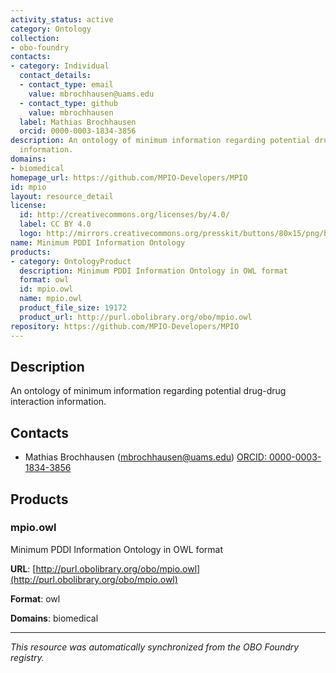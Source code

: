 ```yaml
---
activity_status: active
category: Ontology
collection:
- obo-foundry
contacts:
- category: Individual
  contact_details:
  - contact_type: email
    value: mbrochhausen@uams.edu
  - contact_type: github
    value: mbrochhausen
  label: Mathias Brochhausen
  orcid: 0000-0003-1834-3856
description: An ontology of minimum information regarding potential drug-drug interaction
  information.
domains:
- biomedical
homepage_url: https://github.com/MPIO-Developers/MPIO
id: mpio
layout: resource_detail
license:
  id: http://creativecommons.org/licenses/by/4.0/
  label: CC BY 4.0
  logo: http://mirrors.creativecommons.org/presskit/buttons/80x15/png/by.png
name: Minimum PDDI Information Ontology
products:
- category: OntologyProduct
  description: Minimum PDDI Information Ontology in OWL format
  format: owl
  id: mpio.owl
  name: mpio.owl
  product_file_size: 19172
  product_url: http://purl.obolibrary.org/obo/mpio.owl
repository: https://github.com/MPIO-Developers/MPIO
---
```

## Description

An ontology of minimum information regarding potential drug-drug interaction information.

## Contacts

- Mathias Brochhausen (mbrochhausen@uams.edu) [ORCID: 0000-0003-1834-3856](https://orcid.org/0000-0003-1834-3856)

## Products

### mpio.owl

Minimum PDDI Information Ontology in OWL format

**URL**: [http://purl.obolibrary.org/obo/mpio.owl](http://purl.obolibrary.org/obo/mpio.owl)

**Format**: owl

**Domains**: biomedical

---

*This resource was automatically synchronized from the OBO Foundry registry.*